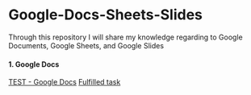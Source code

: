 # Google-Docs-Sheets-Slides
Through this repository I will share my knowledge regarding to Google Documents, Google Sheets, and Google Slides

#### 1. Google Docs
[TEST - Google Docs](https://docs.google.com/document/d/1-4NQhQ5o6NJWUINootguz8li4cVxjVdZOvHcHpbi5yU/edit?usp=sharing)
[Fulfilled task](https://docs.google.com/document/d/1ePcwxwIav80MlKc-RRbs_sBsYHl102TtT8MpFGYVCa8/edit?usp=sharing)





















